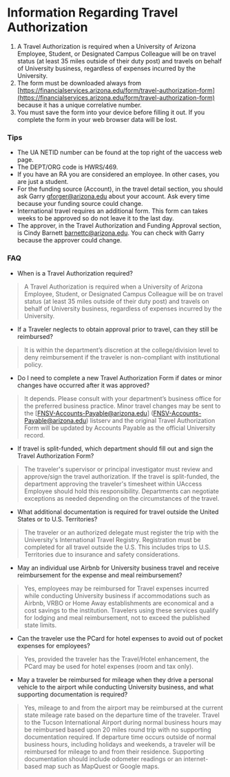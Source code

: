 # Information Regarding Travel Authorization

1. A Travel Authorization is required when a University of Arizona Employee, Student, or Designated Campus Colleague will be on travel status (at least 35 miles outside of their duty post) and travels on behalf of University business, regardless of expenses incurred by the University.
2. The form must be downloaded always from [https://financialservices.arizona.edu/form/travel-authorization-form](https://financialservices.arizona.edu/form/travel-authorization-form) because it has a unique correlative number.
3. You must save the form into your device before filling it out. If you complete the form in your web browser data will be lost.

### Tips

* The UA NETID number can be found at the top right of the uaccess web page.
* The DEPT/ORG code is HWRS/469.
* If you have an RA you are considered an employee. In other cases, you are just a student.
* For the funding source (Account), in the travel detail section, you should ask Garry [gforger@arizona.edu](mailto:gforger@arizona.edu) about your account. Ask every time because your funding source could change.
* International travel requires an additional form. This form can takes weeks to be approved so do not leave it to the last day.
* The approver, in the Travel Authorization and Funding Approval section, is Cindy Barnett [barnettc@arizona.edu](mailto:barnettc@arizona.edu). You can check with Garry because the approver could change.

### FAQ
* When is a Travel Authorization required?
> A Travel Authorization is required when a University of Arizona Employee, Student, or Designated Campus Colleague will be on travel status (at least 35 miles outside of their duty post) and travels on behalf of University business, regardless of expenses incurred by the University.

* If a Traveler neglects to obtain approval prior to travel, can they still be reimbursed? 
> It is within the department’s discretion at the college/division level to deny reimbursement if the traveler is non-compliant with institutional policy.

* Do I need to complete a new Travel Authorization Form if dates or minor changes have occurred after it was approved?
> It depends. Please consult with your department’s business office for the preferred business practice. Minor travel changes may be sent to the [FNSV-Accounts-Payable@arizona.edu] (FNSV-Accounts-Payable@arizona.edu) listserv and the original Travel Authorization Form will be updated by Accounts Payable as the official University record.

* If travel is split-funded, which department should fill out and sign the Travel Authorization Form?
> The traveler's supervisor or principal investigator must review and approve/sign the travel authorization. If the travel is split-funded, the department approving the traveler's timesheet within UAccess Employee should hold this responsibility. Departments can negotiate exceptions as needed depending on the circumstances of the travel.

* What additional documentation is required for travel outside the United States or to U.S. Territories?
> The traveler or an authorized delegate must register the trip with the University's International Travel Registry. Registration must be completed for all travel outside the U.S. This includes trips to U.S. Territories due to insurance and safety considerations.

* May an individual use Airbnb for University business travel and receive reimbursement for the expense and meal reimbursement?
> Yes, employees may be reimbursed for Travel expenses incurred while conducting University business if accommodations such as Airbnb, VRBO or Home Away establishments are economical and a cost savings to the institution. Travelers using these services qualify for lodging and meal reimbursement, not to exceed the published state limits.

* Can the traveler use the PCard for hotel expenses to avoid out of pocket expenses for employees?
> Yes, provided the traveler has the Travel/Hotel enhancement, the PCard may be used for hotel expenses (room and tax only).

* May a traveler be reimbursed for mileage when they drive a personal vehicle to the airport while conducting University business, and what supporting documentation is required?
> Yes, mileage to and from the airport may be reimbursed at the current state mileage rate based on the departure time of the traveler. Travel to the Tucson International Airport during normal business hours may be reimbursed based upon 20 miles round trip with no supporting documentation required. If departure time occurs outside of normal business hours, including holidays and weekends, a traveler will be reimbursed for mileage to and from their residence. Supporting documentation should include odometer readings or an internet-based map such as MapQuest or Google maps.